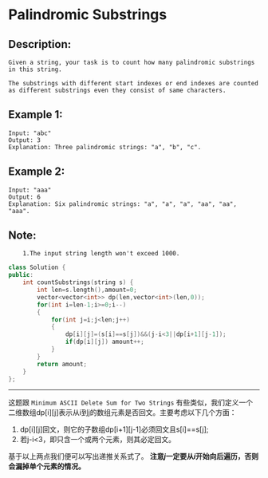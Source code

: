 Palindromic Substrings
====================
Description:
---------------
 ```
 Given a string, your task is to count how many palindromic substrings in this string.

The substrings with different start indexes or end indexes are counted as different substrings even they consist of same characters.
```
Example 1:
-------------------
```
Input: "abc"
Output: 3
Explanation: Three palindromic strings: "a", "b", "c".
```

Example 2:
----------------
```
Input: "aaa"
Output: 6
Explanation: Six palindromic strings: "a", "a", "a", "aa", "aa", "aaa".
```
Note:
----------
```
    1.The input string length won't exceed 1000.
```





```cpp
class Solution {
public:
    int countSubstrings(string s) {
        int len=s.length(),amount=0;
        vector<vector<int>> dp(len,vector<int>(len,0));
        for(int i=len-1;i>=0;i--)
        {
            for(int j=i;j<len;j++)
            {
                dp[i][j]=(s[i]==s[j])&&(j-i<3||dp[i+1][j-1]);
                if(dp[i][j]) amount++;
            }
        }
        return amount;
    }
};
```
*******************************************************
这题跟 `Minimum ASCII Delete Sum for Two Strings` 有些类似，我们定义一个二维数组dp[i][j]表示从i到j的数组元素是否回文。主要考虑以下几个方面：
1. dp[i][j]回文，则它的子数组dp[i+1][j-1]必须回文且s[i]==s[j];
2. 若j-i<3，即只含一个或两个元素，则其必定回文。

基于以上两点我们便可以写出递推关系式了。
**注意*j*一定要从*i*开始向后遍历，否则会漏掉单个元素的情况。**
